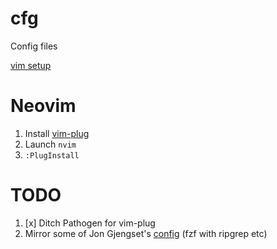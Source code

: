 # cfg
Config files

[vim setup](https://github.com/dolpheyn/rust-vim-setup)

# Neovim
1. Install [vim-plug](https://github.com/junegunn/vim-plug)  
2. Launch `nvim`  
3. `:PlugInstall`  

# TODO
  
1. [x] Ditch Pathogen for vim-plug
2. Mirror some of Jon Gjengset's [config](https://github.com/jonhoo/configs/blob/master/editor/.config/nvim/init.vim) (fzf with
   ripgrep etc)
